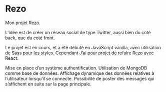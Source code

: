 # Rezo

Mon projet Rezo. 

L’idée est de créer un réseau social de type Twitter, aussi bien du coté back, que du coté front. 

Le projet est en cours, et a été débuté en JavaScript vanilla, avec utilisation de Sass pour les styles. Cependant J’ai pour projet de refaire Rezo avec React. 

Mise en place d’un système authentification. Utilisation de MongoDB comme base de données. Affichage dynamique des données relatives à l’utilisateur lorsqu’il se connecte. Possibilité de poster des messages qui s’affichent en suite sur la page principale.  
